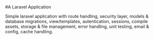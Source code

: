 #A Laravel Application

Simple laravel application with route handling, security layer, models & database migrations, view/templates, autentication, sessions, compile assets, storage & file management, error handling, unit testing, email & config, cache handling.